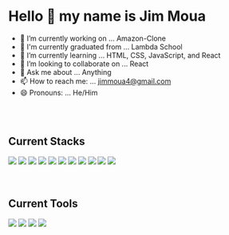 # Hello 👋 my name is Jim Moua

- 🔭 I’m currently working on ... Amazon-Clone
- 🏫 I'm currently graduated from ... Lambda School
- 🌱 I’m currently learning ... HTML, CSS, JavaScript, and React
- 👯 I’m looking to collaborate on ... React
- 💬 Ask me about ... Anything
- 📫 How to reach me: ... jimmoua4@gmail.com
- 😄 Pronouns: ... He/Him

\
&nbsp;
## Current Stacks
[![](https://i.postimg.cc/90VnWVK5/html.png)](https://developer.mozilla.org/en-US/docs/Web/HTML)
[![](https://i.postimg.cc/c4zBh0hx/css3.png)](https://developer.mozilla.org/en-US/docs/Web/CSS)
[![](https://i.postimg.cc/qqLZqSHt/javascript.png)](https://developer.mozilla.org/en-US/docs/Web/JavaScript)
[![](https://i.postimg.cc/y8gzdmvV/react.png)](https://reactjs.org/)
[![](https://i.postimg.cc/cJtXzb6V/redux.png)](https://redux-toolkit.js.org/)
[![](https://i.postimg.cc/25nRdCsM/sass.png)](https://sass-lang.com/)
[![](https://i.postimg.cc/52hWFXR8/node-js.png)](https://nodejs.org/en/)
[![](https://i.postimg.cc/ncwJpRKR/mysql.png)](https://www.mysql.com/)
[![](https://i.postimg.cc/4dZCBrZd/postgresql.png)](https://www.postgresql.org/)
[![](https://i.postimg.cc/KvT6hGzz/jest.png)](https://jestjs.io/)
[![](https://i.postimg.cc/52PfgmdT/python.png)](https://www.python.org/)
\
&nbsp;
\
&nbsp;
## Current Tools
[![](https://i.postimg.cc/BbbJdYWd/visual-studio-code.png)](https://code.visualstudio.com/)
[![](https://i.postimg.cc/j5Zs3V1H/git.png)](https://git-scm.com)
[![](https://i.postimg.cc/g0ycRLqB/netlify.png)](https://www.netlify.com/)
[![](https://i.postimg.cc/fbQTJfX9/heroku.png)](https://www.heroku.com/)
